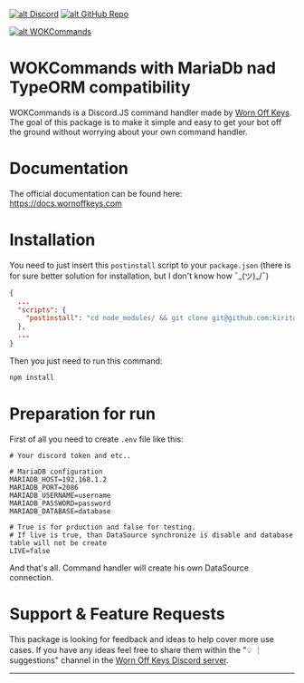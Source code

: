 <a href='http://wornoffkeys.com/discord' target='_blank'>![alt Discord](https://img.shields.io/discord/464316540490088448?color=7289da&logo=discord&logoColor=white)</a> <a href='https://github.com/AlexzanderFlores/WOKCommands-v2' target='_blank'>![alt GitHub Repo](https://img.shields.io/github/stars/AlexzanderFlores/WOKCommands?style=social)</a>

<a href='https://nodei.co/npm/wokcommands/' target='_blank'>![alt WOKCommands](https://nodei.co/npm/wokcommands.png)</a>

# WOKCommands with MariaDb nad TypeORM compatibility

WOKCommands is a Discord.JS command handler made by [Worn Off Keys](https://youtube.com/wornoffkeys). The goal of this package is to make it simple and easy to get your bot off the ground without worrying about your own command handler.

# Documentation

The official documentation can be found here: https://docs.wornoffkeys.com

# Installation

You need to just insert this `postinstall` script to your `package.json` (there is for sure better solution for installation, but I don't know how ¯\_(ツ)_/¯)

```json
{
  ...
  "scripts": {
    "postinstall": "cd node_modules/ && git clone git@github.com:kiritodom53/WOKCommands-v2.git wokcommands-dom53 && cd wokcommands-dom53/ && git fetch && git pull && tsc --outDir dist --rootDir src --skipLibCheck && echo \"done\" && exit 0"
  },
  ...
}
```

Then you just need to run this command:
```bash
npm install
```

# Preparation for run

First of all you need to create `.env` file like this:

```dotenv
# Your discord token and etc..

# MariaDB configuration
MARIADB_HOST=192.168.1.2
MARIADB_PORT=2086
MARIADB_USERNAME=username
MARIADB_PASSWORD=password
MARIADB_DATABASE=database

# True is for prduction and false for testing.
# If live is true, than DataSource synchronize is disable and database table will not be create
LIVE=false
```

And that's all. Command handler will create his own DataSource connection.

# Support & Feature Requests

This package is looking for feedback and ideas to help cover more use cases. If you have any ideas feel free to share them within the "💡 ｜ suggestions" channel in the [Worn Off Keys Discord server](http://wornoffkeys.com/discord).

---
